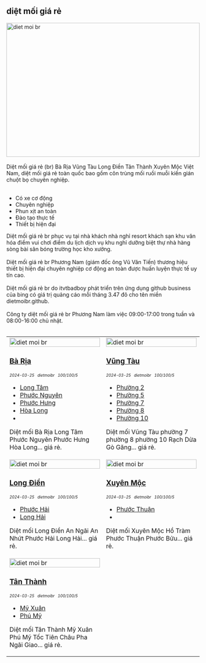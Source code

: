 <div class="FAQPage Table">
	<div class="Question cssSelector" id="#diệt-mối-giá-rẻ-br">
		<h2 class="name">diệt mối giá rẻ</h2>
		<div class="Answer">
			<div class="text">
				<img src="https://wiki.thuongmai.blog/images/dietmoi/dietmoire.jpg" width="100%" height="350px" alt="diet moi br"/><br><br>
				Diệt mối giá rẻ (br) Bà Rịa Vũng Tàu Long Điền Tân Thành Xuyên Mộc Việt Nam, diệt mối giá rẻ toàn quốc bao gồm côn trùng mối ruồi muỗi kiến gián chuột bọ chuyên nghiệp.<br><br>
				<ul>
					<li>Có xe cơ động</li>
					<li>Chuyên nghiệp</li>
					<li>Phun xịt an toàn</li>
					<li>Đào tạo thực tế</li>
					<li>Thiết bị hiện đại</li>
				</ul>
				Diệt mối giá rẻ br phục vụ tại nhà khách nhà nghỉ resort khách sạn khu văn hóa điểm vui chơi điểm du lịch dịch vụ khu nghỉ dưỡng biệt thự nhà hàng sòng bài sân bóng trường học kho xưởng.<br><br>
				Diệt mối giá rẻ br Phương Nam (giám đốc ông Vũ Văn Tiến) thương hiệu thiết bị hiện đại chuyên nghiệp cơ động an toàn được huấn luyện thực tế uy tín cao.<br><br>
				Diệt mối giá rẻ br do itvtbadboy phát triển trên ứng dụng github business của bing có giá trị quảng cáo mỗi tháng 3.47 đô cho tên miền dietmoibr.github.<br><br>
				Công ty diệt mối giá rẻ br Phương Nam làm việc 09:00-17:00 trong tuần và 08:00-16:00 chủ nhật.<br><br>
				<table style="width: 100%;">
					<tr>
						<td style="width: 50%;">
							<img class="image" src="https://wiki.thuongmai.blog/images/news/ba-ria.jpg" width="100%;" alt="diet moi br"/>
							<h3><a href="dietmoi/baria/diet-moi-ba-ria.md" title="diệt mối br" target="_blank">Bà Rịa</a></h3>
							<div style="font-size: 10px;"><i>2024-03-25</i> &nbsp; <i>dietmoibr</i> &nbsp; <i>100/100/5</i></div>
							<p>
								<ul>
									<li><a href="dietmoi/baria/diet-moi-long-tam.md" title="diệt mối br" target="_blank">Long Tâm</a></li>
									<li><a href="dietmoi/baria/diet-moi-phuoc-nguyen.md" title="diệt mối br" target="_blank">Phước Nguyên</a></li>
									<li><a href="dietmoi/baria/diet-moi-phuoc-hung.md" title="diệt mối br" target="_blank">Phước Hưng</a></li>
									<li><a href="dietmoi/baria/diet-moi-hoa-long.md" title="diệt mối br" target="_blank">Hòa Long</a></li>
									<li></li>
								</ul>
								Diệt mối Bà Rịa Long Tâm Phước Nguyên Phước Hưng Hòa Long... giá rẻ.
							</p>
						</td>
						<td style="width: 50%;">
							<img class="image" src="https://wiki.thuongmai.blog/images/news/vung-tau.jpg" width="100%;" alt="diet moi br"/>
							<h3><a href="dietmoi/vungtau/diet-moi-vung-tau.md" title="diệt mối br" target="_blank">Vũng Tàu</a></h3>
							<div style="font-size: 10px;"><i>2024-03-25</i> &nbsp; <i>dietmoibr</i> &nbsp; <i>100/100/5</i></div>
							<p>
								<ul>
									<li><a href="dietmoi/vungtau/diet-moi-p2.md" title="diệt mối br" target="_blank">Phường 2</a></li>
									<li><a href="dietmoi/vungtau/diet-moi-p5.md" title="diệt mối br" target="_blank">Phường 5</a></li>
									<li><a href="dietmoi/vungtau/diet-moi-p7.md" title="diệt mối br" target="_blank">Phường 7</a></li>
									<li><a href="dietmoi/vungtau/diet-moi-p8.md" title="diệt mối br" target="_blank">Phường 8</a></li>
									<li><a href="dietmoi/vungtau/diet-moi-p10.md" title="diệt mối br" target="_blank">Phường 10</a></li>
								</ul>
								Diệt mối Vũng Tàu phường 7 phường 8 phường 10 Rạch Dừa Gò Găng... giá rẻ.
							</p>
						</td>
					</tr>
					<tr>
						<td style="width: 50%;">
							<img class="image" src="https://wiki.thuongmai.blog/images/news/long-dien.jpg" width="100%;" alt="diet moi br"/>
							<h3><a href="dietmoi/longdien/diet-moi-long-dien.md" title="diệt mối br" target="_blank">Long Điền</a></h3>
							<div style="font-size: 10px;"><i>2024-03-25</i> &nbsp; <i>dietmoibr</i> &nbsp; <i>100/100/5</i></div>
							<p>
								<ul>
									<li><a href="dietmoi/longdien/diet-moi-phuoc-hai.md" title="diệt mối br" target="_blank">Phước Hải</a></li>
									<li><a href="dietmoi/longdien/diet-moi-long-hai.md" title="diệt mối br" target="_blank">Long Hải</a></li>
								</ul>
								Diệt mối Long Điền An Ngãi An Nhứt Phước Hải Long Hải... giá rẻ.
							</p>
						</td>
						<td style="width: 50%;">
							<img class="image" src="https://wiki.thuongmai.blog/images/news/xuyen-moc.jpg" width="100%;" alt="diet moi br"/>
							<h3><a href="dietmoi/xuyenmoc/diet-moi-xuyen-moc.md" title="diệt mối br" target="_blank">Xuyên Mộc</a></h3>
							<div style="font-size: 10px;"><i>2024-03-25</i> &nbsp; <i>dietmoibr</i> &nbsp; <i>100/100/5</i></div>
							<p>
								<ul>
									<li><a href="dietmoi/xuyenmoc/diet-moi-phuoc-thuan.md" title="diệt mối br" target="_blank">Phước Thuận</a></li>
									<li></li>
								</ul>
								Diệt mối Xuyên Mộc Hồ Tràm Phước Thuận Phước Bửu... giá rẻ.
							</p>
						</td>
					</tr>
					<tr>
						<td style="width: 50%;">
							<img class="image" src="https://wiki.thuongmai.blog/images/news/tan-thanh.jpg" width="100%;" alt="diet moi br"/>
							<h3><a href="dietmoi/tanthanh/diet-moi-tan-thanh.md" title="diệt mối br" target="_blank">Tân Thành</a></h3>
							<div style="font-size: 10px;"><i>2024-03-25</i> &nbsp; <i>dietmoibr</i> &nbsp; <i>100/100/5</i></div>
							<p>
								<ul>
									<li><a href="dietmoi/tanthanh/diet-moi-my-xuan.md" title="diệt mối br" target="_blank">Mỹ Xuân</a></li>
									<li><a href="dietmoi/tanthanh/diet-moi-phu-my.md" title="diệt mối br" target="_blank">Phú Mỹ</a></li>
								</ul>
								Diệt mối Tân Thành Mỹ Xuân Phú Mỹ Tốc Tiên Châu Pha Ngãi Giao... giá rẻ.
							</p>
						</td>
						<td style="width: 50%;"></td>
					</tr>
				</table>
			</div>
		</div>
	</div>
</div>
